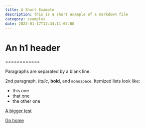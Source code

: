 ```yaml
---
title: A Short Example
description: this is a short example of a markdown file
category: examples
date: 2022-01-17T12:34:11-07:00
---
```


# An h1 header
============

Paragraphs are separated by a blank line.

2nd paragraph. *Italic*, **bold**, and `monospace`. Itemized lists
look like:

  * this one
  * that one
  * the other one

[A bigger test](/examples/example.html)

[Go home](/index.html)
